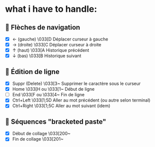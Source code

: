 # what i have to handle:

## 🧭 Flèches de navigation
 -[X] ← (gauche)		\033[D	Déplacer curseur à gauche
 -[X] → (droite)		\033[C	Déplacer curseur à droite
 -[X] ↑ (haut)			\033[A	Historique précédent
 -[X] ↓ (bas)			\033[B	Historique suivant

## 🧻 Édition de ligne
 -[X] Suppr (Delete)	\033[3~				Supprimer le caractère sous le curseur
 -[X] Home				\033[H ou \033[1~	Début de ligne
 -[ ] End				\033[F ou \033[4~	Fin de ligne
 -[X] Ctrl+Left			\033[1;5D			Aller au mot précédent (ou autre selon terminal)
 -[X] Ctrl+Right		\033[1;5C			Aller au mot suivant (idem)

## 🧷 Séquences "bracketed paste"
 -[X] Début de collage	\033[200~
 -[X] Fin de collage	\033[201~